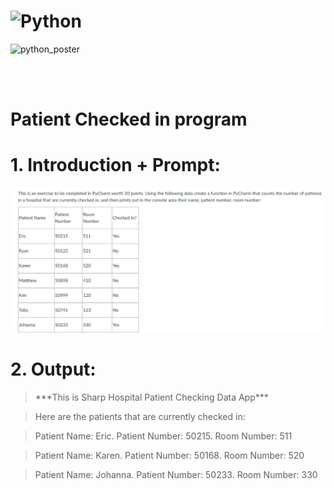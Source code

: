 # <img src="https://github.com/phuongtrieu97coder/Readme_Content_Structure/assets/82598726/174e2883-2d0b-4d01-8992-32f709b72373" alt="Python" width="100px" height="100px">


<img src="https://github.com/phuongtrieu97coder/Python_projects/assets/82598726/19e383e6-169d-428b-8879-766b22b50211" alt="python_poster" width="400px" height="300px"> 

<br><br>


# Patient Checked in program

# 1. Introduction + Prompt:
![prompt1_img](prompt1.png)

# 2. Output:
>\*\*\*This is Sharp Hospital Patient Checking Data App\*\*\*

>Here are the patients that are currently checked in:

>Patient Name: Eric. Patient Number: 50215. Room Number: 511

>Patient Name: Karen. Patient Number: 50168. Room Number: 520

>Patient Name: Johanna. Patient Number: 50233. Room Number: 330
